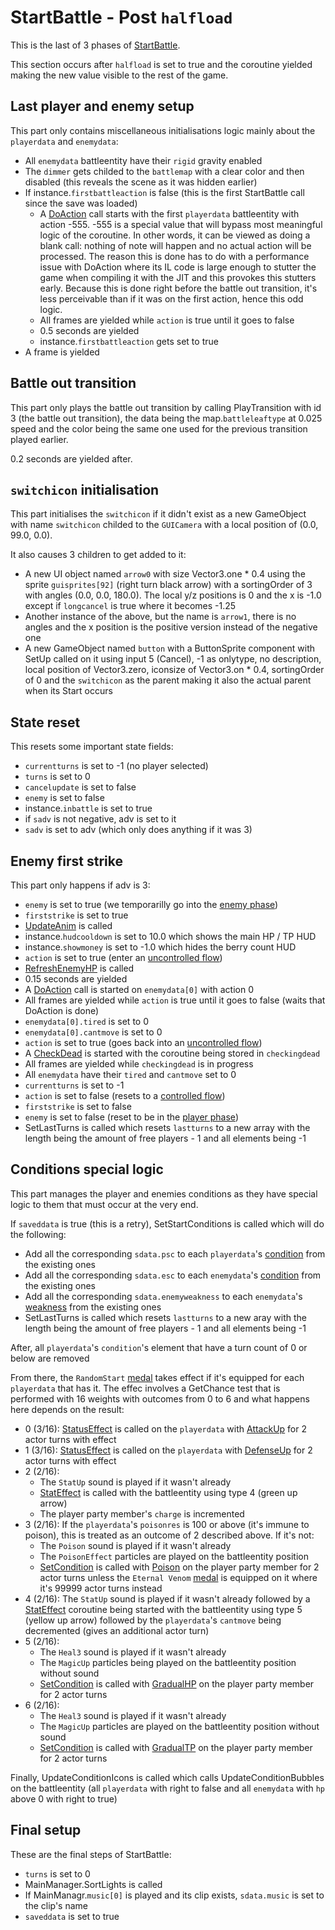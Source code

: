 # StartBattle - Post `halfload`
This is the last of 3 phases of [StartBattle](../StartBattle.md).

This section occurs after `halfload` is set to true and the coroutine yielded making the new value visible to the rest of the game.

## Last player and enemy setup
This part only contains miscellaneous initialisations logic mainly about the `playerdata` and `enemydata`: 

- All `enemydata` battleentity have their `rigid` gravity enabled
- The `dimmer` gets childed to the `battlemap` with a clear color and then disabled (this reveals the scene as it was hidden earlier)
- If instance.`firstbattleaction` is false (this is the first StartBattle call since the save was loaded)
    - A [DoAction](../Battle%20flow/Action%20coroutines/DoAction.md) call starts with the first `playerdata` battleentity with action -555. -555 is a special value that will bypass most meaningful logic of the coroutine. In other words, it can be viewed as doing a blank call: nothing of note will happen and no actual action will be processed. The reason this is done has to do with a performance issue with DoAction where its IL code is large enough to stutter the game when compiling it with the JIT and this provokes this stutters early. Because this is done right before the battle out transition, it's less perceivable than if it was on the first action, hence this odd logic.
    - All frames are yielded while `action` is true until it goes to false
    - 0.5 seconds are yielded
    - instance.`firstbattleaction` gets set to true
- A frame is yielded

## Battle out transition
This part only plays the battle out transition by calling PlayTransition with id 3 (the battle out transition), the data being the map.`battleleaftype` at 0.025 speed and the color being the same one used for the previous transition played earlier.

0.2 seconds are yielded after.

## `switchicon` initialisation
This part initialises the `switchicon` if it didn't exist as a new GameObject with name `switchicon` childed to the `GUICamera` with a local position of (0.0, 99.0, 0.0). 

It also causes 3 children to get added to it:

- A new UI object named `arrow0` with size Vector3.one * 0.4 using the sprite `guisprites[92]` (right turn black arrow) with a sortingOrder of 3 with angles (0.0, 0.0, 180.0). The local y/z positions is 0 and the x is -1.0 except if `longcancel` is true where it becomes -1.25
- Another instance of the above, but the name is `arrow1`, there is no angles and the x position is the positive version instead of the negative one
- A new GameObject named `button` with a ButtonSprite component with SetUp called on it using input 5 (Cancel), -1 as onlytype, no description, local position of Vector3.zero, iconsize of Vector3.on * 0.4, sortingOrder of 0 and the `switchicon` as the parent making it also the actual parent when its Start occurs

## State reset
This resets some important state fields:

- `currentturns` is set to -1 (no player selected)
- `turns` is set to 0
- `cancelupdate` is set to false
- `enemy` is set to false
- instance.`inbattle` is set to true
- if `sadv` is not negative, adv is set to it
- `sadv` is set to adv (which only does anything if it was 3)

## Enemy first strike
This part only happens if adv is 3:

- `enemy` is set to true (we temporarilly go into the [enemy phase](../Battle%20flow/Main%20turn%20life%20cycle.md#enemies-phase))
- `firststrike` is set to true
- [UpdateAnim](../Visual%20rendering/UpdateAnim.md) is called
- instance.`hudcooldown` is set to 10.0 which shows the main HP / TP HUD
- instance.`showmoney` is set to -1.0 which hides the berry count HUD
- `action` is set to true (enter an [uncontrolled flow](../Battle%20flow/Update%20flows/Uncontrolled%20flow.md))
- [RefreshEnemyHP](../Visual%20rendering/RefreshEnemyHP.md) is called
- 0.15 seconds are yielded
- A [DoAction](../Battle%20flow/Action%20coroutines/DoAction.md) call is started on `enemydata[0]` with action 0
- All frames are yielded while `action` is true until it goes to false (waits that DoAction is done)
- `enemydata[0].tired` is set to 0
- `enemydata[0].cantmove` is set to 0
- `action` is set to true (goes back into an [uncontrolled flow](../Battle%20flow/Update%20flows/Uncontrolled%20flow.md))
- A [CheckDead](../Battle%20flow/Action%20coroutines/CheckDead.md) is started with the coroutine being stored in `checkingdead`
- All frames are yielded while `checkingdead` is in progress
- All `enemydata` have their `tired` and `cantmove` set to 0
- `currentturns` is set to -1
- `action` is set to false (resets to a [controlled flow](../Battle%20flow/Update%20flows/Controlled%20flow.md#controlled-flow))
- `firststrike` is set to false
- `enemy` is set to false (reset to be in the [player phase](../Battle%20flow/Main%20turn%20life%20cycle.md#player-phase))
- SetLastTurns is called which resets `lastturns` to a new array with the length being the amount of free players - 1 and all elements being -1

## Conditions special logic
This part manages the player and enemies conditions as they have special logic to them that must occur at the very end.

If `saveddata` is true (this is a retry), SetStartConditions is called which will do the following:

- Add all the corresponding `sdata.psc` to each `playerdata`'s [condition](../Actors%20states/Conditions.md) from the existing ones
- Add all the corresponding `sdata.esc` to each `enemydata`'s [condition](../Actors%20states/Conditions.md) from the existing ones
- Add all the corresponding `sdata.enemyweakness` to each `enemydata`'s [weakness](../Actors%20states/Enemy%20features.md#weakness) from the existing ones
- SetLastTurns is called which resets `lastturns` to a new aray with the length being the amount of free players - 1 and all elements being -1

After, all `playerdata`'s `condition`'s element that have a turn count of 0 or below are removed

From there, the `RandomStart` [medal](../../Enums%20and%20IDs/Medal.md) takes effect if it's equipped for each `playerdata` that has it. The effec involves a GetChance test that is performed with 16 weights with outcomes from 0 to 6 and what happens here depends on the result:

- 0 (3/16): [StatusEffect](../Actors%20states/Conditions%20methods/StatusEffect.md) is called on the `playerdata` with [AttackUp](../Actors%20states/BattleCondition/AttackUp.md) for 2 actor turns with effect
- 1 (3/16): [StatusEffect](../Actors%20states/Conditions%20methods/StatusEffect.md) is called on the `playerdata` with [DefenseUp](../Actors%20states/BattleCondition/DefenseUp.md) for 2 actor turns with effect
- 2 (2/16): 
    - The `StatUp` sound is played if it wasn't already 
    - [StatEffect](../Visual%20rendering/StatEffect.md) is called with the battleentity using type 4 (green up arrow)
    - The player party member's `charge` is incremented
- 3 (2/16): If the `playerdata`'s `poisonres` is 100 or above (it's immune to poison), this is treated as an outcome of 2 described above. If it's not:
    - The `Poison` sound is played if it wasn't already
    - The `PoisonEffect` particles are played on the battleentity position
    - [SetCondition](../Actors%20states/Conditions%20methods/SetCondition.md) is called with [Poison](../Actors%20states/BattleCondition/Poison.md) on the player party member for 2 actor turns unless the `Eternal Venom` [medal](../../Enums%20and%20IDs/Medal.md) is equipped on it where it's 99999 actor turns instead
- 4 (2/16): The `StatUp` sound is played if it wasn't already followed by a [StatEffect](../Visual%20rendering/StatEffect.md) coroutine being started with the battleentity using type 5 (yellow up arrow) followed by the `playerdata`'s `cantmove` being decremented (gives an additional actor turn)
- 5 (2/16): 
    - The `Heal3` sound is played if it wasn't already
    - The `MagicUp` particles being played on the battleentity position without sound
    - [SetCondition](../Actors%20states/Conditions%20methods/SetCondition.md) is called with [GradualHP](../Actors%20states/BattleCondition/GradualHP.md) on the player party member for 2 actor turns
- 6 (2/16): 
    - The `Heal3` sound is played if it wasn't already
    - The `MagicUp` particles are played on the battleentity position without sound
    - [SetCondition](../Actors%20states/Conditions%20methods/SetCondition.md) is called with [GradualTP](../Actors%20states/BattleCondition/GradualTP.md) on the player party member for 2 actor turns

Finally, UpdateConditionIcons is called which calls UpdateConditionBubbles on the battleentity (all `playerdata` with right to false and all `enemydata` with `hp` above 0 with right to true)

## Final setup
These are the final steps of StartBattle:

- `turns` is set to 0
- MainManager.SortLights is called
- If MainManagr.`music[0]` is played and its clip exists, `sdata.music` is set to the clip's name
- `saveddata` is set to true
